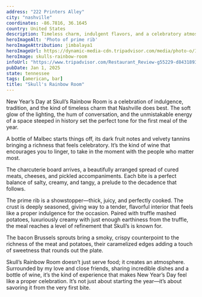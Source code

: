```yaml
---
address: "222 Printers Alley"
city: "nashville"
coordinates: -86.7816, 36.1645
country: United States
description: Timeless charm, indulgent flavors, and a celebratory atmosphere
heroImageAlt: 'Photo of prime rib'
heroImageAttribution: jimbalaya1
heroImageUrl: https://dynamic-media-cdn.tripadvisor.com/media/photo-o/1c/f6/db/10/photo0jpg.jpg?w=1400&h=-1&s=1
heroImage: skulls-rainbow-room
infoUrl: "https://www.tripadvisor.com/Restaurant_Review-g55229-d8431893-Reviews-Skull_s_Rainbow_Room-Nashville_Davidson_County_Tennessee.html"
pubDate: Jan 1, 2025
state: tennessee
tags: [american, bar]
title: "Skull's Rainbow Room"
---
```


New Year’s Day at Skull’s Rainbow Room is a celebration of indulgence, tradition, and the kind of timeless charm that Nashville does best. The soft glow of the lighting, the hum of conversation, and the unmistakable energy of a space steeped in history set the perfect tone for the first meal of the year.

A bottle of Malbec starts things off, its dark fruit notes and velvety tannins bringing a richness that feels celebratory. It’s the kind of wine that encourages you to linger, to take in the moment with the people who matter most.

The charcuterie board arrives, a beautifully arranged spread of cured meats, cheeses, and pickled accompaniments. Each bite is a perfect balance of salty, creamy, and tangy, a prelude to the decadence that follows.

The prime rib is a showstopper—thick, juicy, and perfectly cooked. The crust is deeply seasoned, giving way to a tender, flavorful interior that feels like a proper indulgence for the occasion. Paired with truffle mashed potatoes, luxuriously creamy with just enough earthiness from the truffle, the meal reaches a level of refinement that Skull’s is known for.

The bacon Brussels sprouts bring a smoky, crispy counterpoint to the richness of the meat and potatoes, their caramelized edges adding a touch of sweetness that rounds out the plate.

Skull’s Rainbow Room doesn’t just serve food; it creates an atmosphere. Surrounded by my love and close friends, sharing incredible dishes and a bottle of wine, it’s the kind of experience that makes New Year’s Day feel like a proper celebration. It’s not just about starting the year—it’s about savoring it from the very first bite.